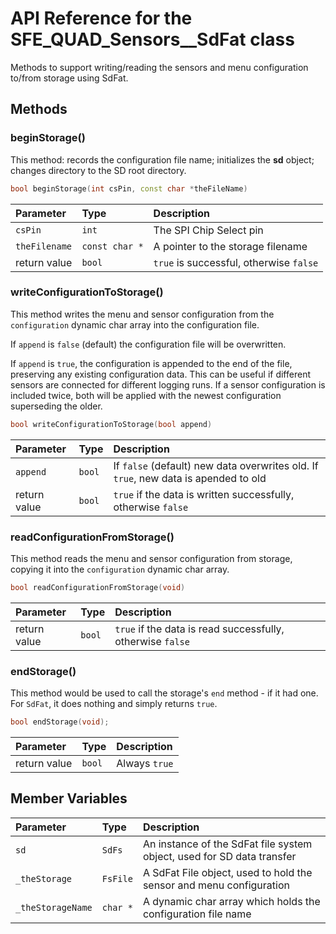 # API Reference for the SFE_QUAD_Sensors__SdFat class

Methods to support writing/reading the sensors and menu configuration to/from storage using SdFat.

## Methods

### beginStorage()

This method: records the configuration file name; initializes the **sd** object; changes directory to the SD root directory.

```c++
bool beginStorage(int csPin, const char *theFileName)
```

| Parameter | Type | Description |
| :-------- | :--- | :---------- |
| `csPin` | `int` | The SPI Chip Select pin |
| `theFilename` | `const char *` | A pointer to the storage filename |
| return value | `bool` | ```true``` is successful, otherwise ```false``` |

### writeConfigurationToStorage()

This method writes the menu and sensor configuration from the ```configuration``` dynamic char array into the configuration file.

If ```append``` is ```false``` (default) the configuration file will be overwritten.

If ```append``` is ```true```, the configuration is appended to the end of the file, preserving any existing configuration data.
This can be useful if different sensors are connected for different logging runs. If a sensor configuration is included twice, both will be applied
with the newest configuration superseding the older.

```c++
bool writeConfigurationToStorage(bool append)
```

| Parameter | Type | Description |
| :-------- | :--- | :---------- |
| `append` | `bool` | If ```false``` (default) new data overwrites old. If ```true```, new data is apended to old  |
| return value | `bool` | ```true``` if the data is written successfully, otherwise ```false``` |

### readConfigurationFromStorage()

This method reads the menu and sensor configuration from storage, copying it into the ```configuration``` dynamic char array.

```c++
bool readConfigurationFromStorage(void)
```

| Parameter | Type | Description |
| :-------- | :--- | :---------- |
| return value | `bool` | ```true``` if the data is read successfully, otherwise ```false``` |

### endStorage()

This method would be used to call the storage's ```end``` method - if it had one. For ```SdFat```, it does nothing and simply returns ```true```.

``` c++
bool endStorage(void);
```

| Parameter | Type | Description |
| :-------- | :--- | :---------- |
| return value | `bool` | Always ```true``` |

## Member Variables

| Parameter | Type | Description |
| :-------- | :--- | :---------- |
| `sd` | `SdFs` | An instance of the SdFat file system object, used for SD data transfer |
| `_theStorage` | `FsFile` | A SdFat File object, used to hold the sensor and menu configuration |
| `_theStorageName` | `char *` | A dynamic char array which holds the configuration file name |
